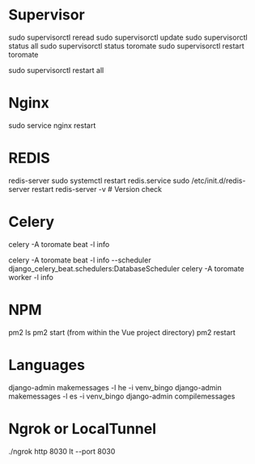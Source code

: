 # Supervisor

sudo supervisorctl reread
sudo supervisorctl update
sudo supervisorctl status all
sudo supervisorctl status toromate
sudo supervisorctl restart toromate

sudo supervisorctl restart all

# Nginx

sudo service nginx restart

# REDIS

redis-server
sudo systemctl restart redis.service
sudo /etc/init.d/redis-server restart
redis-server -v # Version check

# Celery
celery -A toromate beat -l info

celery -A toromate beat -l info --scheduler django_celery_beat.schedulers:DatabaseScheduler
celery -A toromate worker -l info

# NPM

pm2 ls
pm2 start (from within the Vue project directory)
pm2 restart

# Languages

django-admin makemessages -l he -i venv_bingo
django-admin makemessages -l es -i venv_bingo
django-admin compilemessages

# Ngrok or LocalTunnel
./ngrok http 8030
lt --port 8030